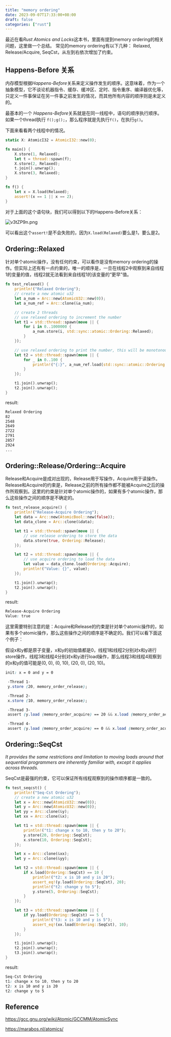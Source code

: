 ```yaml
---
title: "memory ordering"
date: 2023-09-07T17:33:00+08:00
draft: false
categories: ["rust"]
---
```


最近在看*Rust Atomics and Locks*这本书，里面有提到memory ordering的相关问题，这里做一个总结。
常见的memory ordering有以下几种：
Relaxed, Release/Acquire, SeqCst，从左到右依次增加了约束。

## Happens-Before 关系
内存模型根据*Happens-Before*关系来定义操作发生的顺序。这意味着，作为一个抽象模型，它不谈论机器指令、缓存、缓冲区、定时、指令重序、编译器优化等，只定义一件事保证在另一件事之前发生的情况，而其他所有内容的顺序则是未定义的。

最基本的一个 *Happens-Before*关系就是在同一线程中，语句的顺序执行顺序。如果一个thread执行
`f();g();`，那么程序就是先执行`f()`，在执行`g()`。

下面来看看两个线程中的情况。
```rust
static X: AtomicI32 = AtomicI32::new(0);

fn main() {
    X.store(1, Relaxed);
    let t = thread::spawn(f);
    X.store(2, Relaxed);
    t.join().unwrap();
    X.store(3, Relaxed);
}

fn f() {
    let x = X.load(Relaxed);
    assert!(x == 1 || x == 2);
}
```
对于上面的这个语句块，我们可以得到以下的Happens-Before关系：

![v3tZP9n.png](https://i.imgur.com/v3tZP9n.png)

可以看出这个`assert!`是不会失败的，因为`X.load(Relaxed)`要么是1，要么是2。

## Ordering::Relaxed
针对单个atomic操作，没有任何约束，可以看作是没有memory ordering的操作。但实际上还有有一点约束的，唯一的顺序是，一旦在线程2中观察到来自线程1的变量的值，线程2就无法看到来自线程1的该变量的“更早”值。

```rust
fn test_relaxed() {
    println!("Relaxed Ordering");
    // create a new atomic u32
    let a_num = Arc::new(AtomicU32::new(0));
    let a_num_ref = Arc::clone(&a_num);

    // create 2 threads
    // use relaxed ordering to increment the number
    let t1 = std::thread::spawn(move || {
        for i in 0..1000000 {
            a_num.store(i, std::sync::atomic::Ordering::Relaxed);
        }
    });

    // use relaxed ordering to print the number, this will be monotonous increment
    let t2 = std::thread::spawn(move || {
        for _ in 0..100 {
            println!("{:}", a_num_ref.load(std::sync::atomic::Ordering::Relaxed))
        }
    });

    t1.join().unwrap();
    t2.join().unwrap();
}
```
result:
```css
Relaxed Ordering
82
2548
2649
2722
2791
2857
2924
...
```


## Ordering::Release/Ordering::Acquire

Release和Acquire是成对出现的，Release用于写操作，Acquire用于读操作。Release和Acquire的约束是，Release之前的所有操作都不能被Acquire之后的操作所观察到。这里的约束是针对单个atomic操作的，如果有多个atomic操作，那么这些操作之间的顺序是不确定的。

```rust
fn test_release_acquire() {
    println!("Release-Acquire Ordering");
    let data = Arc::new(AtomicBool::new(false));
    let data_clone = Arc::clone(&data);

    let t1 = std::thread::spawn(move || {
        // use release ordering to store the data
        data.store(true, Ordering::Release);
    });

    let t2 = std::thread::spawn(move || {
        // use acquire ordering to load the data
        let value = data_clone.load(Ordering::Acquire);
        println!("Value: {}", value);
    });

    t1.join().unwrap();
    t2.join().unwrap();
}
```
result:
```css
Release-Acquire Ordering
Value: true
```
这里需要特别注意的是：Acquire和Release的约束是针对单个atomic操作的，如果有多个atomic操作，那么这些操作之间的顺序是不确定的。我们可以看下面这个例子：

假设x和y都是原子变量，x和y的初始值都是0，线程1和线程2分别对x和y进行store操作，线程3和线程4分别对x和y进行load操作，那么线程3和线程4观察到的x和y的值可能是(0, 0), (0, 10), (20, 0), (20, 10)。
```css
init: x = 0 and y = 0

 -Thread 1-
 y.store (20, memory_order_release);

 -Thread 2-
 x.store (10, memory_order_release);

 -Thread 3-
 assert (y.load (memory_order_acquire) == 20 && x.load (memory_order_acquire) == 0)

 -Thread 4-
 assert (y.load (memory_order_acquire) == 0 && x.load (memory_order_acquire) == 10)
```
## Ordering::SeqCst

*It provides the same restrictions and limitation to moving loads around that sequential programmers are inherently familiar with, except it applies across threads.*

SeqCst是最强的约束，它可以保证所有线程观察到的操作顺序都是一致的。



```rust
fn test_seqcst() {
    println!("Seq-Cst Ordering");
    // create a new atomic u32
    let x = Arc::new(AtomicU32::new(0));
    let y = Arc::new(AtomicU32::new(0));
    let yy = Arc::clone(&y);
    let xx = Arc::clone(&x);

    let t1 = std::thread::spawn(move || {
        println!("t1: change x to 10, then y to 20");
        y.store(20, Ordering::SeqCst);
        x.store(10, Ordering::SeqCst);
    });

    let x = Arc::clone(&xx);
    let y = Arc::clone(&yy);

    let t2 = std::thread::spawn(move || {
        if x.load(Ordering::SeqCst) == 10 {
            println!("t2: x is 10 and y is 20");
            assert_eq!(y.load(Ordering::SeqCst), 20);
            println!("t2: change y to 5");
            y.store(5, Ordering::SeqCst);
        }
    });

    let t3 = std::thread::spawn(move || {
        if yy.load(Ordering::SeqCst) == 5 {
            println!("t3: x is 10 and y is 5");
            assert_eq!(xx.load(Ordering::SeqCst), 10);
        }
    });

    t1.join().unwrap();
    t2.join().unwrap();
    t3.join().unwrap();
}
```
result:
```css
Seq-Cst Ordering
t1: change x to 10, then y to 20
t2: x is 10 and y is 20
t2: change y to 5
```

## Reference

https://gcc.gnu.org/wiki/Atomic/GCCMM/AtomicSync

https://marabos.nl/atomics/